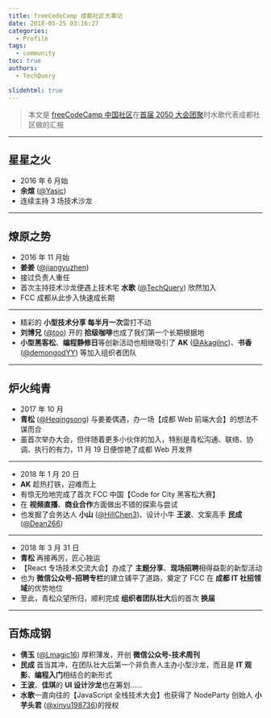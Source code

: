 ```yaml
---
title: freeCodeCamp 成都社区大事记
date: 2018-05-25 03:16:27
categories:
  - Profile
tags:
  - community
toc: true
authors:
  - TechQuery

slidehtml: true
---
```


> 本文是 [freeCodeCamp 中国社区][1]在[首届 2050 大会团聚][2]时水歌代表成都社区做的汇报

---

## 星星之火

- 2016 年 6 月始
- **余煊** ([@Yasic](https://github.com/Yasic))
- 连续主持 3 场技术沙龙

<!-- more -->

---

## 燎原之势

- 2016 年 11 月始
- **姜姜** ([@jiangyuzhen](https://github.com/jiangyuzhen))
- 接过负责人重任
- 首次主持技术沙龙便遇上技术宅 **水歌** ([@TechQuery](https://github.com/TechQuery)) 欣然加入
- FCC 成都从此步入快速成长期

---

- 精彩的 **小型技术分享 每半月一次**雷打不动
- **刘博兄** ([@too](https://github.com/too)) 开的 **拾级咖啡**也成了我们第一个长期根据地
- **小型黑客松**、**编程静修日**等创新活动也相继吸引了 **AK** ([@Akagilnc](https://github.com/Akagilnc))、**书香** ([@demongodYY](https://github.com/demongodYY)) 等加入组织者团队

---

## 炉火纯青

- 2017 年 10 月
- **青松** ([@Heqingsong](https://github.com/Heqingsong)) 与姜姜偶遇，办一场【成都 Web 前端大会】的想法不谋而合
- 虽首次举办大会，但伴随着更多小伙伴的加入，特别是青松沟通、联络、协调、执行的有力，11 月 19 日便惊艳了成都 Web 开发界

---

- 2018 年 1 月 20 日
- **AK** 趁热打铁，迎难而上
- 有惊无险地完成了首次 FCC 中国【Code for City 黑客松大赛】
- 在 **视频直播**、**商业合作**方面做出不错的探索与尝试
- 也发掘了会务达人 **小山** ([@HillChen3](https://github.com/HillChen3))、设计小牛 **王波**、文案高手 **民成** ([@Dean266](https://github.com/Dean266))

---

- 2018 年 3 月 31 日
- **青松** 再接再厉，匠心独运
- 【React 专场技术交流大会】办成了 **主题分享**、**现场招聘**相得益彰的新型活动
- 也为 **微信公众号-招聘专栏**的建立铺平了道路，奠定了 FCC 在 **成都 IT 社招领域**的优势地位
- 至此，青松众望所归，顺利完成 **组织者团队壮大**后的首次 **换届**

---

## 百炼成钢

- **倩玉** ([@Lmagic16](https://github.com/Lmagic16)) 厚积薄发，开创 **微信公众号-技术周刊**
- **民成** 首当其冲，在团队壮大后第一个非负责人主办小型沙龙，而且是 **IT 观影**、**编程入门**相结合的新形式
- **王波**、**佳琪**的 **UI 设计沙龙**也在筹划……
- **水歌**一直向往的【JavaScript 全栈技术大会】也获得了 NodeParty 创始人 **小芋头君** ([@xinyu198736](https://github.com/xinyu198736))的授权

[1]: https://www.freecodecamp.one/
[2]: https://www.weibo.com/5899630894/GipPz9cZm

